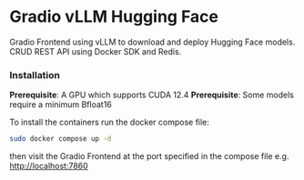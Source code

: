 # Gradio vLLM Hugging Face

Gradio Frontend using vLLM to download and deploy Hugging Face models. CRUD REST API using Docker SDK and Redis.

### Installation

**Prerequisite**: A GPU which supports CUDA 12.4
**Prerequisite**: Some models require a minimum Bfloat16

To install the containers run the docker compose file:

```bash
sudo docker compose up -d
```

then visit the Gradio Frontend at the port specified in the compose file e.g. [http://localhost:7860](http://localhost:7860)
